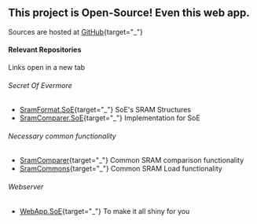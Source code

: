 ﻿## This project is Open-Source! Even this web app.

Sources are hosted at [GitHub](https://github.com/CleanCodeX){target="_"}

#### Relevant Repositories

Links open in a new tab

###### Secret Of Evermore
* [SramFormat.SoE](https://github.com/CleanCodeX/SramFormat.SoE){target="_"} SoE's SRAM Structures
* [SramComparer.SoE](https://github.com/CleanCodeX/SramComparer.SoE){target="_"} Implementation for SoE

###### Necessary common functionality
* [SramComparer](https://github.com/CleanCodeX/SramComparer){target="_"} Common SRAM comparison functionality
* [SramCommons](https://github.com/CleanCodeX/SramCommons){target="_"} Common SRAM Load functionality

###### Webserver
* [WebApp.SoE](https://github.com/CleanCodeX/WebApp.SoE){target="_"} To make it all shiny for you
